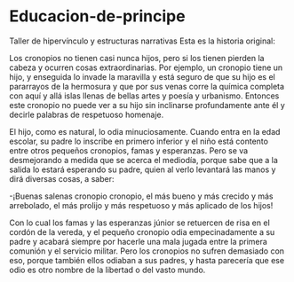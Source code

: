 # Educacion-de-principe
Taller de hipervínculo y estructuras narrativas
Esta es la historia original:

Los cronopios no tienen casi nunca hijos, pero si los tienen pierden la
cabeza y ocurren cosas extraordinarias. Por ejemplo, un cronopio tiene
un hijo, y enseguida lo invade la maravilla y está seguro de que su
hijo es el pararrayos de la hermosura y que por sus venas corre la
química completa con aquí y allá islas llenas de bellas artes y poesía y
urbanismo. Entonces este cronopio no puede ver a su hijo sin inclinarse
profundamente ante él y decirle palabras de respetuoso homenaje.

El hijo, como es natural, lo odia minuciosamente. Cuando entra en la
edad escolar, su padre lo inscribe en primero inferior y el niño está
contento entre otros pequeños cronopios, famas y esperanzas. Pero
se va desmejorando a medida que se acerca el mediodía, porque sabe
que a la salida lo estará esperando su padre, quien al verlo levantará
las manos y dirá diversas cosas, a saber:

-¡Buenas salenas cronopio cronopio, el más bueno y más crecido y
más arrebolado, el más prolijo y más respetuoso y más aplicado de
los hijos!

Con lo cual los famas y las esperanzas júnior se retuercen de risa en
el cordón de la vereda, y el pequeño cronopio odia empecinadamente
a su padre y acabará siempre por hacerle una mala jugada entre la
primera comunión y el servicio militar. Pero los cronopios no sufren
demasiado con eso, porque también ellos odiaban a sus padres, y
hasta parecería que ese odio es otro nombre de la libertad o del vasto
mundo.
